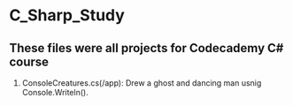 # C_Sharp_Study

## These files were all projects for Codecademy C# course

1. ConsoleCreatures.cs(/app): Drew a ghost and dancing man usnig Console.Writeln().
